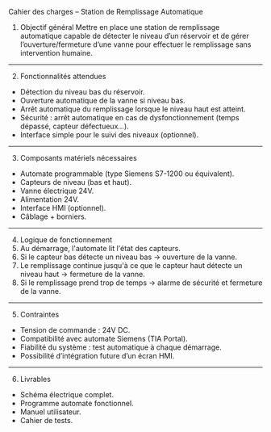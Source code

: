 

Cahier des charges – Station de Remplissage Automatique

 1. Objectif général
Mettre en place une station de remplissage automatique capable de détecter le niveau d’un réservoir et de gérer l’ouverture/fermeture d’une vanne pour effectuer le remplissage sans intervention humaine.

---

 2. Fonctionnalités attendues
- Détection du niveau bas du réservoir.
- Ouverture automatique de la vanne si niveau bas.
- Arrêt automatique du remplissage lorsque le niveau haut est atteint.
- Sécurité : arrêt automatique en cas de dysfonctionnement (temps dépassé, capteur défectueux...).
- Interface simple pour le suivi des niveaux (optionnel).

---

3. Composants matériels nécessaires
- Automate programmable (type Siemens S7-1200 ou équivalent).
- Capteurs de niveau (bas et haut).
- Vanne électrique 24V.
- Alimentation 24V.
- Interface HMI (optionnel).
- Câblage + borniers.

---

 4. Logique de fonctionnement
1. Au démarrage, l'automate lit l'état des capteurs.
2. Si le capteur bas détecte un niveau bas → ouverture de la vanne.
3. Le remplissage continue jusqu'à ce que le capteur haut détecte un niveau haut → fermeture de la vanne.
4. Si le remplissage prend trop de temps → alarme de sécurité et fermeture de la vanne.

---

 5. Contraintes
- Tension de commande : 24V DC.
- Compatibilité avec automate Siemens (TIA Portal).
- Fiabilité du système : test automatique à chaque démarrage.
- Possibilité d’intégration future d’un écran HMI.

---

 6. Livrables
- Schéma électrique complet.
- Programme automate fonctionnel.
- Manuel utilisateur.
- Cahier de tests.
